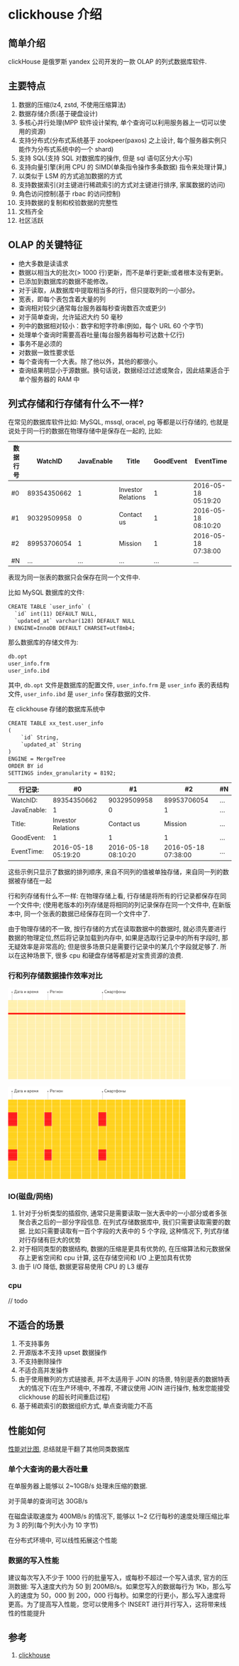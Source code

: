 # clickhouse 介绍

## 简单介绍

clickHouse 是俄罗斯 yandex 公司开发的一款 OLAP 的列式数据库软件.

## 主要特点

1. 数据的压缩(lz4, zstd, 不使用压缩算法)
2. 数据存储介质(基于硬盘设计)
3. 多核心并行处理(MPP 软件设计架构, 单个查询可以利用服务器上一切可以使用的资源)
4. 支持分布式(分布式系统基于 zookpeer(paxos) 之上设计, 每个服务器实例只能作为分布式系统中的一个 shard)
5. 支持 SQL(支持 SQL 对数据库的操作, 但是 sql 语句区分大小写)
6. 支持向量引擎(利用 CPU 的 SIMD(单条指令操作多条数据) 指令来处理计算,)
7. 以类似于 LSM 的方式追加数据的方式
8. 支持数据索引(对主键进行稀疏索引的方式对主键进行排序, 家属数据的访问)
9. 角色访问控制(基于 rbac 的访问控制)
10. 支持数据的复制和校验数据的完整性
11. 文档齐全
12. 社区活跃

## OLAP 的关键特征

- 绝大多数是读请求
- 数据以相当大的批次(> 1000 行)更新，而不是单行更新;或者根本没有更新。
- 已添加到数据库的数据不能修改。
- 对于读取，从数据库中提取相当多的行，但只提取列的一小部分。
- 宽表，即每个表包含着大量的列
- 查询相对较少(通常每台服务器每秒查询数百次或更少)
- 对于简单查询，允许延迟大约 50 毫秒
- 列中的数据相对较小：数字和短字符串(例如，每个 URL 60 个字节)
- 处理单个查询时需要高吞吐量(每台服务器每秒可达数十亿行)
- 事务不是必须的
- 对数据一致性要求低
- 每个查询有一个大表。除了他以外，其他的都很小。
- 查询结果明显小于源数据。换句话说，数据经过过滤或聚合，因此结果适合于单个服务器的 RAM 中

## 列式存储和行存储有什么不一样?

在常见的数据库软件比如: MySQL, mssql, oracel, pg 等都是以行存储的, 也就是说处于同一行的数据在物理存储中是保存在一起的, 比如:

| 数据行号 | WatchID     | JavaEnable | Title              | GoodEvent | EventTime           |
| -------- | ----------- | ---------- | ------------------ | --------- | ------------------- |
| #0       | 89354350662 | 1          | Investor Relations | 1         | 2016-05-18 05:19:20 |
| #1       | 90329509958 | 0          | Contact us         | 1         | 2016-05-18 08:10:20 |
| #2       | 89953706054 | 1          | Mission            | 1         | 2016-05-18 07:38:00 |
| #N       | …           | …          | …                  | …         | …                   |

表现为同一张表的数据只会保存在同一个文件中.

比如 MySQL 数据库的文件:

```MySQL
CREATE TABLE `user_info` (
  `id` int(11) DEFAULT NULL,
  `updated_at` varchar(128) DEFAULT NULL
) ENGINE=InnoDB DEFAULT CHARSET=utf8mb4;
```

那么数据库的存储文件为:

```text
db.opt
user_info.frm
user_info.ibd
```

其中, `db.opt` 文件是数据库的配置文件, `user_info.frm` 是 `user_info` 表的表结构文件, `user_info.ibd` 是 `user_info` 保存数据的文件.

在 clickhouse 存储的数据库系统中

```MySQL
CREATE TABLE xx_test.user_info
(
    `id` String,
    `updated_at` String
)
ENGINE = MergeTree
ORDER BY id
SETTINGS index_granularity = 8192;
```

| 行记录:     | #0                  | #1                  | #2                  | #N  |
| ----------- | ------------------- | ------------------- | ------------------- | --- |
| WatchID:    | 89354350662         | 90329509958         | 89953706054         | …   |
| JavaEnable: | 1                   | 0                   | 1                   | …   |
| Title:      | Investor Relations  | Contact us          | Mission             | …   |
| GoodEvent:  | 1                   | 1                   | 1                   | …   |
| EventTime:  | 2016-05-18 05:19:20 | 2016-05-18 08:10:20 | 2016-05-18 07:38:00 | …   |

这些示例只显示了数据的排列顺序, 来自不同列的值被单独存储，来自同一列的数据被存储在一起

行和列存储有什么不一样: 在物理存储上看, 行存储是将所有的行记录都保存在同一个文件中; (使用老版本的)列存储是将相同的列记录保存在同一个文件中, 在新版本中, 同一个张表的数据已经保存在同一个文件中了.

由于物理存储的不一致, 按行存储的方式在读取数据中的数据时, 就必须先要进行数据的物理定位,然后将记录加载到内存中, 如果是选取行记录中的所有字段时, 那无疑效率是非常高的; 但是很多场景只是需要行记录中的某几个字段就足够了. 所以在这种场景下, 很多 cpu 和硬盘存储等都是对宝贵资源的浪费.

### 行和列存储数据操作效率对比

![行存储时的读取数据操作](../resource/image/row-oriented-d515facb5bffb48cbd09dc7d064c8816.gif)

![列存储读取数据的操作效率](../resource/image/column-oriented-b992c529fa4085b63b57452fbbeb27ba.gif)

### IO(磁盘/网络)

1. 针对于分析类型的插叙你, 通常只是需要读取一张大表中的一小部分或者多张聚合表之后的一部分字段信息. 在列式存储数据库中, 我们只需要读取需要的数据. 比如只需要读取有一百个字段的大表中的 5 个字段, 这种情况下, 列式存储对行存储有巨大的优势
2. 对于相同类型的数据结构, 数据的压缩是更具有优势的, 在压缩算法和元数据保存上更省空间和 cpu 计算, 这在存储空间和 I/O 上更加具有优势
3. 由于 I/O 降低, 数据更容易使用 CPU 的 L3 缓存

### cpu

// todo

## 不适合的场景

1. 不支持事务
2. 开源版本不支持 upset 数据操作
3. 不支持删除操作
4. 不适合高并发操作
5. 由于使用散列的方式链接表, 并不太适用于 JOIN 的场景, 特别是表的数据特表大的情况下(在生产环境中, 不推荐, 不建议使用 JOIN 进行操作, 触发您能接受 clickhouse 的超长时间重启过程)
6. 基于稀疏索引的数据组织方式, 单点查询能力不高

## 性能如何

[性能对比图](https://benchmark.clickhouse.com), 总结就是干翻了其他同类数据库

### 单个大查询的最大吞吐量

在单服务器上能够以 2~10GB/s 处理未压缩的数据.

对于简单的查询可达 30GB/s

在磁盘读取速度为 400MB/s 的情况下, 能够以 1~2 亿行每秒的速度处理压缩比率为 3 的列(每个列大小为 10 字节)

在分布式环境中, 可以线性拓展这个性能

### 数据的写入性能

建议每次写入不少于 1000 行的批量写入，或每秒不超过一个写入请求, 官方的压测数据: 写入速度大约为 50 到 200MB/s。如果您写入的数据每行为 1Kb，那么写入的速度为 50，000 到 200，000 行每秒。如果您的行更小，那么写入速度将更高。为了提高写入性能，您可以使用多个 INSERT 进行并行写入，这将带来线性的性能提升

## 参考

1. [clickhouse](https://clickhouse.com/docs/zh/)
